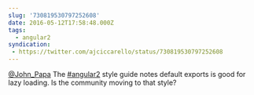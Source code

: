 ```yaml
---
slug: '730819530797252608'
date: 2016-05-12T17:58:48.000Z
tags:
  - angular2
syndication:
 - https://twitter.com/ajciccarello/status/730819530797252608
---
```


[@John_Papa](https://twitter.com/John_Papa) The [#angular2](/posts/tags/angular2) style guide notes default exports is good for lazy loading. Is the community moving to that style?
